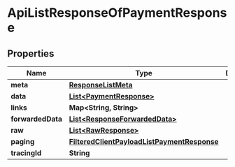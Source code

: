 

# ApiListResponseOfPaymentResponse


## Properties

Name | Type | Description | Notes
------------ | ------------- | ------------- | -------------
**meta** | [**ResponseListMeta**](ResponseListMeta.md) |  |  [optional]
**data** | [**List&lt;PaymentResponse&gt;**](PaymentResponse.md) |  |  [optional]
**links** | **Map&lt;String, String&gt;** |  |  [optional]
**forwardedData** | [**List&lt;ResponseForwardedData&gt;**](ResponseForwardedData.md) |  |  [optional]
**raw** | [**List&lt;RawResponse&gt;**](RawResponse.md) |  |  [optional]
**paging** | [**FilteredClientPayloadListPaymentResponse**](FilteredClientPayloadListPaymentResponse.md) |  |  [optional]
**tracingId** | **String** |  |  [optional]



